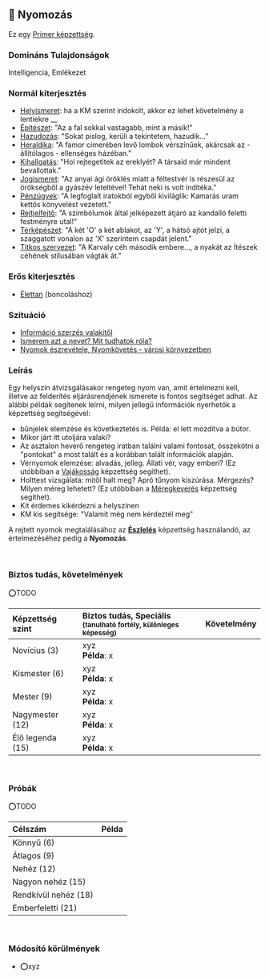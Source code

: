 ## 🔵 Nyomozás

Ez egy [Primer képzettség](../015_primer_szekunder_ismeretek.md).

### Domináns Tulajdonságok

Intelligencia, Emlékezet

### Normál kiterjesztés

- [Helyismeret](../fortelyok.kiemelt/helyismeret.md): ha a KM szerint indokolt, akkor ez lehet követelmény a lentiekre
__
- [Építészet](../fortelyok.altalanos/epiteszet.md): "Az a fal sokkal vastagabb, mint a másik!"
- [Hazudozás](../fortelyok.szabad/hazudozas.md): "Sokat  pislog, kerüli a tekintetem, hazudik..."
- [Heraldika](../fortelyok.szabad/heraldika.md): "A famor címerében levő lombok vérszínűek, akárcsak az - állítólagos - ellenséges házéban."
- [Kihallgatás](../fortelyok.szabad/kihallgatas.md): "Hol rejtegetitek az ereklyét? A társaid már mindent bevallottak."
- [Jogismeret](../fortelyok.szabad/jogismeret.md): "Az anyai ági öröklés miatt a féltestvér is részesül az örökségből a gyászév leteltével! Tehát neki is volt indítéka."
- [Pénzügyek](../fortelyok.szabad/penzugyek.md): "A legfoglalt iratokból egyből kiviláglik: Kamarás uram kettős könyvelést vezetett."
- [Rejtjelfejtő](../fortelyok.szabad/rejtjelfejto.md): "A szimbólumok által jelképezett átjáró az kandalló feletti festményre utal!"
- [Térképészet](../fortelyok.szabad/terkepeszet.md): "A két 'O' a két ablakot, az 'Y', a hátsó ajtót jelzi, a szaggatott vonalon az 'X' szerintem csapdát jelent."
- [Titkos szervezet](../fortelyok.szabad/titkos_szervezet.md): "A Karvaly céh második embere..., a nyakát az Ítészek céhének stílusában vágták át."

### Erős kiterjesztés

- [Élettan](../fortelyok.altalanos/elettan.md) (boncoláshoz)

### Szituáció

- [Információ szerzés valakitől](../szituaciok/informacioszerzes_valakitol.md)
- [Ismerem azt a nevet? Mit tudhatok róla?](../szituaciok/ismerem_mit_tudhatok_rola.md)
- [Nyomok észrevétele, Nyomkövetés - városi környezetben](../szituaciok/nyomok_nyomkovetes_varos.md)

### Leírás

Egy helyszín átvizsgálásakor rengeteg nyom van, amit értelmezni kell, illetve az felderítés eljárásrendjének ismerete is fontos segítséget adhat. Az alábbi példák segítenek leírni, milyen jellegű információk nyerhetők a képzettség segítségével:
- bűnjelek elemzése és következtetés is. Példa: el lett mozdítva a bútor.
- Mikor járt itt utoljára valaki?
- Az asztalon heverő rengeteg iratban találni valami fontosat, összekötni a "pontokat" a most talált és a korábban talált információk alapján.
- Vérnyomok elemzése: alvadás, jelleg. Állati vér, vagy emberi? (Ez utóbbiban a [Vajákosság](../kepzettsegek.szekunder/vajakossag.md) képzettség segíthet).
- Holttest vizsgálata: mitől halt meg? Apró tűnyom kiszúrása. Mérgezés? Milyen méreg lehetett?  (Ez utóbbiban a [Méregkeverés](meregkeveres.md) képzettség segíthet).
- Kit érdemes kikérdezni a helyszínen
- KM kis segítsége: "Valamit még nem kérdeztél meg"

A rejtett nyomok megtalálásához az **[Észlelés](eszleles.md)** képzettség használandó, az értelmezéséhez pedig a **Nyomozás**.

<br />

### Biztos tudás, követelmények

⭕TODO

| Képzettség szint | Biztos tudás, Speciális <br /><sub>(tanulható fortély, különleges  képesség)</sub> | Követelmény |
|:---------------- |:---------------------------------------------------------------------------------- |:-----------:|
| Novícius (3)     | xyz <br /> **Példa**: x                                                            |             |
| Kismester (6)    | xyz <br /> **Példa**: x                                                            |             |
| Mester (9)       | xyz <br /> **Példa**: x                                                            |             |
| Nagymester (12)  | xyz <br /> **Példa**: x                                                            |             |
| Élő legenda (15) | xyz <br /> **Példa**: x                                                            |             |

<br />

### Próbák
⭕TODO

| Célszám | Példa  |
| :----------- | :----------- |
| Könnyű       (6)  | |
| Átlagos      (9)  | |
| Nehéz        (12) | |
| Nagyon nehéz (15) | |
| Rendkívül nehéz (18) | |
| Emberfeletti (21) | |

<br />

### Módosító körülmények

- ⭕xyz
